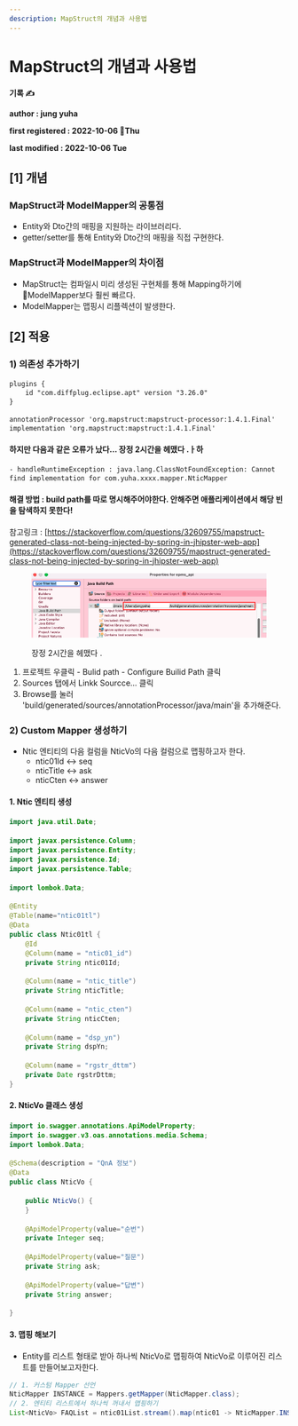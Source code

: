```yaml
---
description: MapStruct의 개념과 사용법
---
```


# MapStruct의 개념과 사용법

**기록 ✍️**

**author : jung yuha**

**first registered : 2022-10-06 Thu**

**last modified : 2022-10-06 Tue**

## \[1] 개념

### MapStruct과 ModelMapper의 공통점

* &#x20;Entity와 Dto간의 매핑을 지원하는 라이브러리다.
* getter/setter를 통해 Entity와 Dto간의 매핑을 직접 구현한다.

### MapStruct과 ModelMapper의 차이점

* MapStruct는 컴파일시 미리 생성된 구현체를 통해 Mapping하기에 ModelMapper보다 훨씬 빠르다.
* ModelMapper는 맵핑시 리플렉션이 발생한다.

## \[2] 적용

### 1) 의존성 추가하기

```properties
plugins {
    id "com.diffplug.eclipse.apt" version "3.26.0"
}

annotationProcessor 'org.mapstruct:mapstruct-processor:1.4.1.Final'
implementation 'org.mapstruct:mapstruct:1.4.1.Final'
```

#### 하지만 다음과 같은 오류가 났다... 장정 2시간을 헤맸다 .ㅏ하

```
- handleRuntimeException : java.lang.ClassNotFoundException: Cannot find implementation for com.yuha.xxxx.mapper.NticMapper
```

#### 해결 방법 : build path를 따로 명시해주어야한다. 안해주면 애플리케이션에서 해당 빈을 탐색하지 못한다!

참고링크 : [https://stackoverflow.com/questions/32609755/mapstruct-generated-class-not-being-injected-by-spring-in-jhipster-web-app](https://stackoverflow.com/questions/32609755/mapstruct-generated-class-not-being-injected-by-spring-in-jhipster-web-app)

<figure><img src="../.gitbook/assets/image (1) (3).png" alt=""><figcaption><p> 장정 2시간을 헤맸다 .</p></figcaption></figure>

1. 프로젝트 우클릭 - Bulid path - Configure Builid Path 클릭
2. Sources 탭에서 Linkk Sourcce... 클릭
3. Browse를 눌러 'build/generated/sources/annotationProcessor/java/main'을 추가해준다.

### 2) Custom Mapper 생성하기

* Ntic 엔티티의 다음 컬럼을 NticVo의 다음 컬럼으로 맵핑하고자 한다.
  * ntic01Id <-> seq
  * nticTitle <-> ask
  * nticCten <-> answer

#### 1. Ntic 엔티티 생성

```java
import java.util.Date;

import javax.persistence.Column;
import javax.persistence.Entity;
import javax.persistence.Id;
import javax.persistence.Table;

import lombok.Data;

@Entity
@Table(name="ntic01tl")
@Data
public class Ntic01tl {
    @Id 
    @Column(name = "ntic01_id")		
    private String ntic01Id;
    
    @Column(name = "ntic_title")		
    private String nticTitle;

    @Column(name = "ntic_cten")		
    private String nticCten;
    
    @Column(name = "dsp_yn")		
    private String dspYn;
    
    @Column(name = "rgstr_dttm")		
    private Date rgstrDttm;
}

```

#### 2. NticVo 클래스 생성

```java
import io.swagger.annotations.ApiModelProperty;
import io.swagger.v3.oas.annotations.media.Schema;
import lombok.Data;

@Schema(description = "QnA 정보")
@Data
public class NticVo {

	public NticVo() {
    }
	
	@ApiModelProperty(value="순번")
    private Integer seq;

	@ApiModelProperty(value="질문")
    private String ask;

	@ApiModelProperty(value="답변")
    private String answer;

}
```

#### 3. 맵핑 해보기

* Entity를 리스트 형태로 받아 하나씩 NticVo로 맵핑하여 NticVo로 이루어진 리스트를 만들어보고자한다.

```java
// 1. 커스텀 Mapper 선언
NticMapper INSTANCE = Mappers.getMapper(NticMapper.class);
// 2. 엔티티 리스트에서 하나씩 꺼내서 맵핑하기
List<NticVo> FAQList = ntic01List.stream().map(ntic01 -> NticMapper.INSTANCE.entityToNticVo(ntic01)).collect(Collectors.toList());
```

